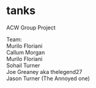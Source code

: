 # tanks
ACW Group Project

Team:  
Murilo Floriani  
Callum Morgan  
Murilo Floriani  
Sohail Turner  
Joe Greaney aka thelegend27  
Jason Turner (The Annoyed one)  
